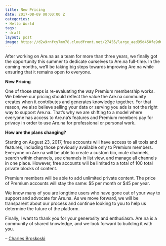 ```yaml
---
title: New Pricing
date: 2017-08-09 00:00:00 Z
categories:
- Hello World
tags:
- draft
layout: post
image: https://d2w9rnfcy7mm78.cloudfront.net/27455/large_aed95d450fe9d6cb531bcb117ae9ab98.png
---
```


After working on Are.na as a team for more than three years, we finally got the opportunity this summer to dedicate ourselves to Are.na full-time. In the coming months, we’ll be taking big steps towards improving Are.na while ensuring that it remains open to everyone. 

**New Pricing**

One of those steps is re-evaluating the way Premium membership works. We believe our pricing should reflect the value the Are.na community creates when it contributes and generates knowledge together. For that reason, we also believe selling your data or serving you ads is not the right way to support Are.na. That’s why we are shifting to a model where everyone has access to Are.na’s features and Premium members pay for privacy in order to use Are.na for professional or personal work. 

**How are the plans changing?**

Starting on August 23, 2017, free accounts will have access to all tools and features, including those previously available only to Premium members. Everyone on Are.na will be able to create a custom bio, mute channels, search within channels, see channels in list view, and manage all channels in one place. However, free accounts will be limited to a total of 100 total private blocks of content. 

Premium members will be able to add unlimited private content. The price of Premium accounts will stay the same: $5 per month or $45 per year.

We know many of you are longtime users who have gone out of your way to support and advocate for Are.na. As we move forward, we will be transparent about our process and continue looking to you to help us determine the future of the platform. 

Finally, I want to thank you for your generosity and enthusiasm. Are.na is a community of shared knowledge, and we look forward to building it with you.

– [Charles Broskoski](https://www.are.na/charles-broskoski)